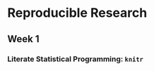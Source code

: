 Reproducible Research
=====================

Week 1
------

### Literate Statistical Programming: `knitr`

 
